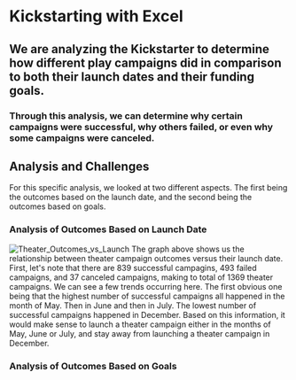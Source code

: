 # Kickstarting with Excel
## We are analyzing the Kickstarter to determine how different play campaigns did in comparison to both their launch dates and their funding goals. 
### Through this analysis, we can determine why certain campaigns were successful, why others failed, or even why some campaigns were canceled.
## Analysis and Challenges
For this specific analysis, we looked at two different aspects. The first being the outcomes based on the launch date, and the second being the outcomes based on goals.
### Analysis of Outcomes Based on Launch Date
![Theater_Outcomes_vs_Launch](https://user-images.githubusercontent.com/90796112/135516981-6a0c7629-9291-42f7-94eb-56a5eadf6b6e.png)
The graph above shows us the relationship between theater campaign outcomes versus their launch date. First, let's note that there are 839 successful campagins, 493 failed campaigns, and 37 canceled campaigns, making to total of 1369 theater campaigns. We can see a few trends occurring here. The first obvious one being that the highest number of successful campaigns all happened in the month of May. Then in June and then in July. The lowest number of successful campaigns happened in December. Based on this information, it would make sense to launch a theater campaign either in the months of May, June or July, and stay away from launching a theater campaign in December.
### Analysis of Outcomes Based on Goals
